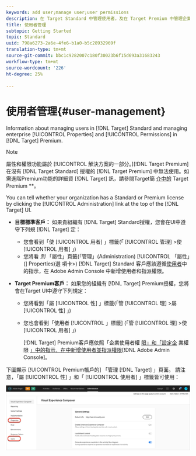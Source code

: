 ```yaml
---
keywords: add user;manage user;user permissions
description: 在 Target Standard 中管理使用者，及在 Target Premium 中管理企業屬性和權限的相關資訊。
title: 使用者管理
subtopic: Getting Started
topic: Standard
uuid: 798a6273-2a6e-4fe6-b1a0-b5c28932969f
translation-type: tm+mt
source-git-commit: bbc1c9282007c180f30023b6f15d693a31683243
workflow-type: tm+mt
source-wordcount: '226'
ht-degree: 25%

---
```



# 使用者管理{#user-management}

Information about managing users in [!DNL Target] Standard and managing enterprise [!UICONTROL Properties] and [!UICONTROL Permissions] in [!DNL Target] Premium.

>[!NOTE]
>
>屬性和權限功能屬於 [!UICONTROL  解決方案的一部分。][!DNL Target Premium]在沒有 [!DNL Target Standard] 授權的 [!DNL Target Premium] 中無法使用。如需進階Premium功能的詳細資 [!DNL Target] 訊，請參閱Target簡 [介中的](/help/c-intro/intro.md#premium) Target Premium **。

You can tell whether your organization has a Standard or Premium license by clicking the [!UICONTROL Administration] link at the top of the [!DNL Target] UI.

* **目標標準客戶：** 如果貴組織有 [!DNL Target] Standard授權，您會在UI中遵守下列規 [!DNL Target] 定：

   * 您會看到「使 [!UICONTROL 用者] 」標籤(「 [!UICONTROL 管理] >使 [!UICONTROL 用者] 」)
   * 您將看 *到* 「屬性」頁籤(「管理」(Administration) [!UICONTROL 「屬性」(] Properties)選  項卡>)
   [!DNL Target] Standard 客戶應該遵循[使用者](/help/administrating-target/c-user-management/c-user-management/user-management.md)中的指示，在 Adobe Admin Console 中新增使用者和指派權限。

* **Target Premium客戶：** 如果您的組織有 [!DNL Target] Premium授權，您將會在Target UI中遵守下列規定：

   * 您將看到「屬 [!UICONTROL 性] 」標籤(「管 [!UICONTROL 理] >屬 [!UICONTROL 性] 」)
   * 您也會看到「使用者 [!UICONTROL 」標籤] (「管 [!UICONTROL 理] >使 [!UICONTROL 用者] 」)

      [!DNL Target] Premium客戶應依照「企業使用者權 [限」和「設定企](../../administrating-target/c-user-management/property-channel/property-channel.md#concept_E396B16FA2024ADBA27BC056138F9838) 業權限 [」中的指示，在中新增使用者並指派權限](../../administrating-target/c-user-management/property-channel/properties-overview.md#concept_22F2855DBF0D4754B9460F5D68749C71)[!DNL Adobe Admin Console]。

下圖顯示 [!UICONTROL Premium帳戶的] 「管理 [!DNL Target] 」頁面。 請注意，「屬 [!UICONTROL 性] 」和「 [!UICONTROL 使用者] 」標籤皆可使用：

![「管理」頁籤](/help/administrating-target/assets/premium.png)

